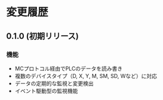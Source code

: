# 変更履歴

## 0.1.0 (初期リリース)

### 機能
- MCプロトコル経由でPLCのデータを読み書き
- 複数のデバイスタイプ（D, X, Y, M, SM, SD, Wなど）に対応
- データの定期的な監視と変更検出
- イベント駆動型の監視機能 